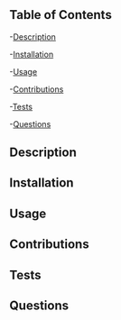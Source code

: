 
  # 
  ## Table of Contents
  
-[Description](#description)

  
-[Installation](#installation)

  
-[Usage](#usage)

  
-[Contributions](#contributions)

  
-[Tests](#tests)

  
-[Questions](#questions)


  ## Description
  

  ## Installation
  

  ## Usage
  

  ## Contributions
  

  ## Tests
  

  ## Questions
  <a href="mailto:"></a>
  <a href="https://github.com/" target="_blank"></a>
